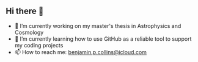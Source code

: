 ## Hi there 👋
- 🔭 I’m currently working on my master's thesis in Astrophysics and Cosmology
- 🌱 I’m currently learning how to use GitHub as a reliable tool to support my coding projects
- 📫 How to reach me: benjamin.p.collins@icloud.com
<!--
**benjaminpcollins/benjaminpcollins** is a ✨ _special_ ✨ repository because its `README.md` (this file) appears on your GitHub profile.

Here are some ideas to get you started:

- 🔭 I’m currently working on ...
- 🌱 I’m currently learning ...
- 👯 I’m looking to collaborate on ...
- 🤔 I’m looking for help with ...
- 💬 Ask me about ...
- 📫 How to reach me: ...
- 😄 Pronouns: ...
- ⚡ Fun fact: ...
-->
